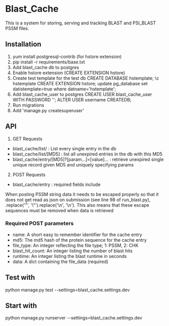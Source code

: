 # Blast_Cache

This is a system for storing, serving and tracking BLAST and PSI_BLAST PSSM
files.

## Installation

1. yum install postgresql-contrib (for hstore extension)
2. pip install -r requirements/base.txt
3. Add blast_cache db to postgres
4. Enable hstore extension (CREATE EXTENSION hstore)
5. Create test template for the test db
    CREATE DATABASE hstemplate;
    \c hstemplate
    CREATE EXTENSION hstore;
    update pg_database set datistemplate=true  where datname='hstemplate';
5. Add blast_cache_user to postgres
    CREATE USER blast_cache_user WITH PASSWORD '';
    ALTER USER username CREATEDB;
6. Run migrations
7. Add 'manage.py createsuperuser'

## API
1. GET Requests
* blast_cache/list/ : List every single entry in the db
* blast_cache/list/[MD5] : list all unexpired entries in the db with this MD5
* blast_cache/entry/[MD5]?[param...]=[value]... : retrieve unexpired single unique record given MD5 and uniquely specifying params

2. POST Requests
* blast_cache/entry : required fields include

When posting PSSM string data it needs to be escaped properly so that it
does not get read as json on submission (see line 98 of run_blast.py),
.replace('"', '\\"').replace('\n', '\\n'). This also means that these
escape sequences must be removed when data is retrieved

### Required POST parameters

* name: A short easy to remember identifier for the cache entry
* md5:  The md5 hash of the protein sequence for the cache entry
* file_type: An integer reflecting the file type; 1: PSSM, 2: CHK
* blast_hit_count: An integer listing the number of blast hits
* runtime: An integer listing the blast runtime in seconds
* data: A dict containing the file_data (required)

## Test with
python manage.py test --settings=blast_cache.settings.dev

## Start with
python manage.py runserver --settings=blast_cache.settings.dev
